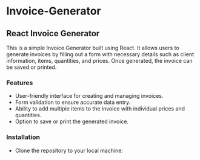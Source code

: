 # Invoice-Generator
## React Invoice Generator

This is a simple Invoice Generator built using React. It allows users to generate invoices by filling out a form with necessary details such as client information, items, quantities, and prices. Once generated, the invoice can be saved or printed.

### Features

* User-friendly interface for creating and managing invoices.
* Form validation to ensure accurate data entry.
* Ability to add multiple items to the invoice with individual prices and quantities.
* Option to save or print the generated invoice.

### Installation

* Clone the repository to your local machine:

